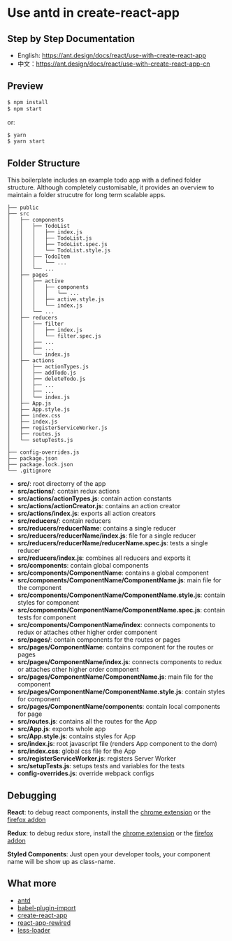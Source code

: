 # Use antd in create-react-app

## Step by Step Documentation

- English: https://ant.design/docs/react/use-with-create-react-app
- 中文：https://ant.design/docs/react/use-with-create-react-app-cn

## Preview

```bash
$ npm install
$ npm start
```

or:

```bash
$ yarn
$ yarn start
```

## Folder Structure

This boilerplate includes an example todo app with a defined folder structure.
Although completely customisable, it provides an overview to maintain a folder
strucutre for long term scalable apps.

    ├── public
    ├── src
    │   ├── components
    │   │   ├── TodoList
    │   │   │   ├── index.js
    │   │   │   ├── TodoList.js
    │   │   │   ├── TodoList.spec.js
    │   │   │   └── TodoList.style.js
    │   │   ├── TodoItem
    │   │   │   └── ...
    │   │   └── ...
    │   ├── pages
    │   │   ├── active
    │   │   │   ├── components
    │   │   │   │   └── ...
    │   │   │   ├── active.style.js
    │   │   │   └── index.js
    │   │   └── ...
    │   ├── reducers
    │   │   ├── filter
    │   │   │   ├── index.js
    │   │   │   └── filter.spec.js
    │   │   ├── ...
    │   │   ├── ...
    │   │   └── index.js
    │   ├── actions
    │   │   ├── actionTypes.js
    │   │   ├── addTodo.js
    │   │   ├── deleteTodo.js
    │   │   ├── ...
    │   │   ├── ...
    │   │   └── index.js
    │   ├── App.js
    │   ├── App.style.js
    │   ├── index.css
    │   ├── index.js
    │   ├── registerServiceWorker.js
    │   ├── routes.js
    │   └── setupTests.js
    │
    ├── config-overrides.js
    ├── package.json
    ├── package.lock.json
    └── .gitignore

 - **src/**: root directorry of the app
 - **src/actions/**: contain redux actions
 - **src/actions/actionTypes.js**: contain action constants
 - **src/actions/actionCreator.js**: contains an action creator
 - **src/actions/index.js**: exports all action creators
 - **src/reducers/**: contain reducers
 - **src/reducers/reducerName**: contains a single reducer
 - **src/reducers/reducerName/index.js**: file for a single reducer
 - **src/reducers/reducerName/reducerName.spec.js**: tests a single reducer
 - **src/reducers/index.js**: combines all reducers and exports it
 - **src/components**: contain global components
 - **src/components/ComponentName**: contains a global component
 - **src/components/ComponentName/ComponentName.js**: main file for the component
 - **src/components/ComponentName/ComponentName.style.js**: contain styles for component
 - **src/components/ComponentName/ComponentName.spec.js**: contain tests for component
 - **src/components/ComponentName/index**: connects components to redux or attaches other higher order component
 - **src/pages/**: contain components for the routes or pages
 - **src/pages/ComponentName**: contains component for the routes or pages
 - **src/pages/ComponentName/index.js**: connects components to redux or attaches other higher order component
 - **src/pages/ComponentName/ComponentName.js**: main file for the component
 - **src/pages/ComponentName/ComponentName.style.js**: contain styles for component
 - **src/pages/ComponentName/components**: contain local components for page
 - **src/routes.js**: contains all the routes for the App
 - **src/App.js**: exports whole app
 - **src/App.style.js**: contains styles for App
 - **src/index.js**: root javascript file (renders App component to the dom)
 - **src/index.css**: global css file for the App
 - **src/registerServiceWorker.js**: registers Server Worker
 - **src/setupTests.js**: setups tests and variables for the tests
 - **config-overrides.js**: override webpack configs

## Debugging
**React**: to debug react components, install the [chrome extension](https://chrome.google.com/webstore/detail/react-developer-tools/fmkadmapgofadopljbjfkapdkoienihi) or the [firefox addon](https://addons.mozilla.org/en-US/firefox/addon/react-devtools/)

**Redux**: to debug redux store, install the [chrome extension](https://chrome.google.com/webstore/detail/redux-devtools/lmhkpmbekcpmknklioeibfkpmmfibljd) or the [firefox addon](https://addons.mozilla.org/en-US/firefox/addon/remotedev/)

**Styled Components**: Just open your developer tools, your component name will be show up as class-name.

## What more

- [antd](http://github.com/ant-design/ant-design/)
- [babel-plugin-import](http://github.com/ant-design/babel-plugin-import/)
- [create-react-app](https://github.com/facebookincubator/create-react-app)
- [react-app-rewired](https://github.com/timarney/react-app-rewired)
- [less-loader](https://github.com/webpack/less-loader)
